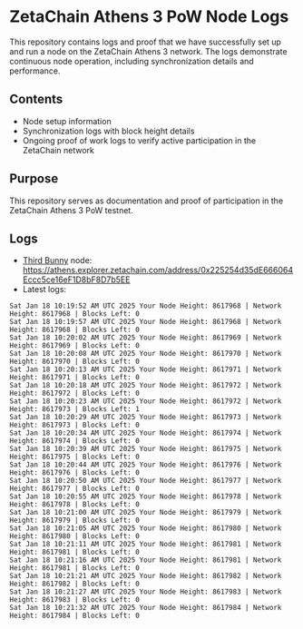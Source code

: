 # ZetaChain Athens 3 PoW Node Logs
This repository contains logs and proof that we have successfully set up and run a node on the ZetaChain Athens 3 network. The logs demonstrate continuous node operation, including synchronization details and performance.

## Contents
- Node setup information
- Synchronization logs with block height details
- Ongoing proof of work logs to verify active participation in the ZetaChain network

## Purpose
This repository serves as documentation and proof of participation in the ZetaChain Athens 3 PoW testnet.

## Logs

- [Third Bunny](https://thirdbunny.xyz/) node: https://athens.explorer.zetachain.com/address/0x225254d35dE666064Eccc5ce16eF1D8bF8D7b5EE
- Latest logs:
```
Sat Jan 18 10:19:52 AM UTC 2025 Your Node Height: 8617968 | Network Height: 8617968 | Blocks Left: 0
Sat Jan 18 10:19:57 AM UTC 2025 Your Node Height: 8617968 | Network Height: 8617968 | Blocks Left: 0
Sat Jan 18 10:20:02 AM UTC 2025 Your Node Height: 8617969 | Network Height: 8617969 | Blocks Left: 0
Sat Jan 18 10:20:08 AM UTC 2025 Your Node Height: 8617970 | Network Height: 8617970 | Blocks Left: 0
Sat Jan 18 10:20:13 AM UTC 2025 Your Node Height: 8617971 | Network Height: 8617971 | Blocks Left: 0
Sat Jan 18 10:20:18 AM UTC 2025 Your Node Height: 8617972 | Network Height: 8617972 | Blocks Left: 0
Sat Jan 18 10:20:23 AM UTC 2025 Your Node Height: 8617972 | Network Height: 8617973 | Blocks Left: 1
Sat Jan 18 10:20:29 AM UTC 2025 Your Node Height: 8617973 | Network Height: 8617973 | Blocks Left: 0
Sat Jan 18 10:20:34 AM UTC 2025 Your Node Height: 8617974 | Network Height: 8617974 | Blocks Left: 0
Sat Jan 18 10:20:39 AM UTC 2025 Your Node Height: 8617975 | Network Height: 8617975 | Blocks Left: 0
Sat Jan 18 10:20:44 AM UTC 2025 Your Node Height: 8617976 | Network Height: 8617976 | Blocks Left: 0
Sat Jan 18 10:20:50 AM UTC 2025 Your Node Height: 8617977 | Network Height: 8617977 | Blocks Left: 0
Sat Jan 18 10:20:55 AM UTC 2025 Your Node Height: 8617978 | Network Height: 8617978 | Blocks Left: 0
Sat Jan 18 10:21:00 AM UTC 2025 Your Node Height: 8617979 | Network Height: 8617979 | Blocks Left: 0
Sat Jan 18 10:21:05 AM UTC 2025 Your Node Height: 8617980 | Network Height: 8617980 | Blocks Left: 0
Sat Jan 18 10:21:11 AM UTC 2025 Your Node Height: 8617981 | Network Height: 8617981 | Blocks Left: 0
Sat Jan 18 10:21:16 AM UTC 2025 Your Node Height: 8617981 | Network Height: 8617981 | Blocks Left: 0
Sat Jan 18 10:21:21 AM UTC 2025 Your Node Height: 8617982 | Network Height: 8617982 | Blocks Left: 0
Sat Jan 18 10:21:27 AM UTC 2025 Your Node Height: 8617983 | Network Height: 8617983 | Blocks Left: 0
Sat Jan 18 10:21:32 AM UTC 2025 Your Node Height: 8617984 | Network Height: 8617984 | Blocks Left: 0
```
